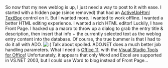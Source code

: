 So now that my new weblog is up, I just need a way to post to it with
ease. I started with a hidden page (since removed) that had an
[ActiveUp](http://www.activeup.com/)[Html
TextBox](http://www.activeup.com/products/components/htmltextbox/)
control on it. But I wanted more. I wanted to work offline. I wanted a
better HTML editing experience. I wanted a rich HTML editor! Luckily, I
have Front Page. I hacked up a macro to throw up a dialog to grab the
entry title & description, then insert that info + the currently
selected text as the weblog entry content into the database. Of course,
the true bummer is that I had to do it all with ADO.
![:(](http://devhawk.net/wp-includes/images/smilies/icon_sad.gif) Talk
about spoiled. ADO.NET does a much better job handling parameters. What
I need is [Office
11](http://www.microsoft.com/office/developer/preview/default.asp), with
the [Visual Studio Tools for
Office](http://msdn.microsoft.com/library/en-us/dnofftalk/html/office01022003.asp)!
Unfortunately, it appears that only Word and Excel are supported in
VS.NET 2003, but I could use Word to blog instead of Front Page…
